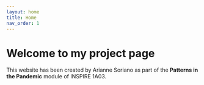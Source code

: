 ```yaml
---
layout: home
title: Home
nav_order: 1
---
```


# Welcome to my project page

This website has been created by Arianne Soriano as part of the **Patterns in the Pandemic** module of INSPIRE 1A03. 
